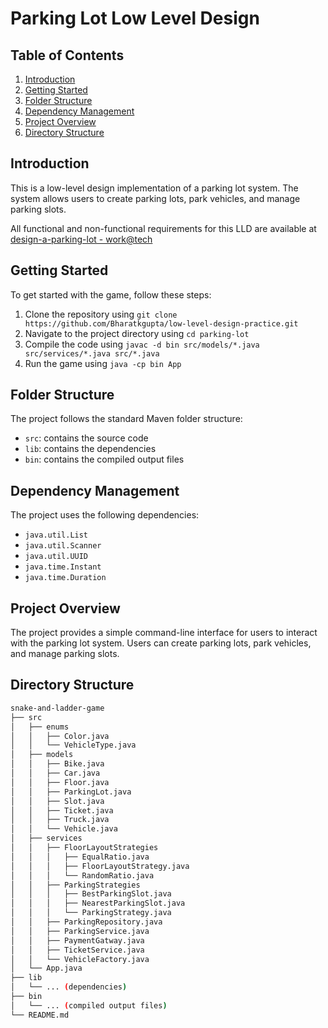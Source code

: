 # Parking Lot Low Level Design

## Table of Contents

1. [Introduction](#introduction)
2. [Getting Started](#getting-started)
3. [Folder Structure](#folder-structure)
4. [Dependency Management](#dependency-management)
5. [Project Overview](#project-overview)
6. [Directory Structure](#directory-structure)

## Introduction

This is a low-level design implementation of a parking lot system. The system allows users to create parking lots, park vehicles, and manage parking slots.

All functional and non-functional requirements for this LLD are available at [design-a-parking-lot - work@tech](https://workat.tech/machine-coding/practice/design-parking-lot-qm6hwq4wkhp8)

## Getting Started

To get started with the game, follow these steps:

1. Clone the repository using `git clone https://github.com/Bharatkgupta/low-level-design-practice.git`
2. Navigate to the project directory using `cd parking-lot`
3. Compile the code using `javac -d bin src/models/*.java src/services/*.java src/*.java`
4. Run the game using `java -cp bin App`

## Folder Structure

The project follows the standard Maven folder structure:

- `src`: contains the source code
- `lib`: contains the dependencies
- `bin`: contains the compiled output files

## Dependency Management

The project uses the following dependencies:

- `java.util.List`
- `java.util.Scanner`
- `java.util.UUID`
- `java.time.Instant`
- `java.time.Duration`

## Project Overview

The project provides a simple command-line interface for users to interact with the parking lot system. Users can create parking lots, park vehicles, and manage parking slots.

## Directory Structure

```bash
snake-and-ladder-game
├── src
│   ├── enums
│   │   ├── Color.java
│   │   └── VehicleType.java
│   ├── models
│   │   ├── Bike.java
│   │   ├── Car.java
│   │   ├── Floor.java
│   │   ├── ParkingLot.java
│   │   ├── Slot.java
│   │   ├── Ticket.java
│   │   ├── Truck.java
│   │   └── Vehicle.java
│   ├── services
│   │   ├── FloorLayoutStrategies
│   │   │   ├── EqualRatio.java
│   │   │   ├── FloorLayoutStrategy.java
│   │   │   └── RandomRatio.java
│   │   ├── ParkingStrategies
│   │   │   ├── BestParkingSlot.java
│   │   │   ├── NearestParkingSlot.java
│   │   │   └── ParkingStrategy.java
│   │   ├── ParkingRepository.java
│   │   ├── ParkingService.java
│   │   ├── PaymentGatway.java
│   │   ├── TicketService.java
│   │   └── VehicleFactory.java
│   └── App.java
├── lib
│   └── ... (dependencies)
├── bin
│   └── ... (compiled output files)
└── README.md
```
